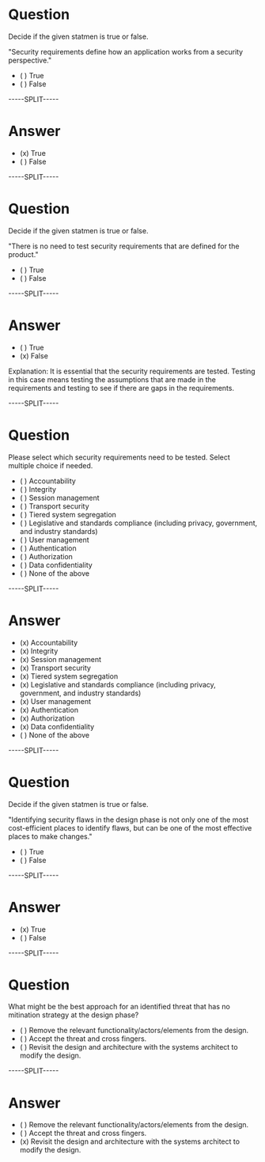 # Question

Decide if the given statmen is true or false.

"Security requirements define how an application works from a security perspective."


* ( ) True
* ( ) False

-----SPLIT-----

# Answer

* (x) True
* ( ) False


-----SPLIT-----


# Question

Decide if the given statmen is true or false.

"There is no need to test security requirements that are defined for the product."


* ( ) True
* ( ) False

-----SPLIT-----

# Answer

* ( ) True
* (x) False

Explanation: It is essential that the security requirements are tested. Testing in this case means testing the assumptions that are made in the requirements and testing to see if there are gaps in the requirements.

-----SPLIT-----

# Question

Please select which security requirements need to be tested. Select multiple choice if needed.

* ( ) Accountability
* ( ) Integrity
* ( ) Session management
* ( ) Transport security
* ( ) Tiered system segregation
* ( ) Legislative and standards compliance (including privacy, government, and industry standards)
* ( ) User management
* ( ) Authentication
* ( ) Authorization
* ( ) Data confidentiality
* ( ) None of the above 

-----SPLIT-----

# Answer

* (x) Accountability
* (x) Integrity
* (x) Session management
* (x) Transport security
* (x) Tiered system segregation
* (x) Legislative and standards compliance (including privacy, government, and industry standards)
* (x) User management
* (x) Authentication
* (x) Authorization
* (x) Data confidentiality
* ( ) None of the above 


-----SPLIT-----

# Question

Decide if the given statmen is true or false.

"Identifying security flaws in the design phase is not only one of the most cost-efficient places to identify flaws, but can be one of the most effective places to make changes."


* ( ) True
* ( ) False

-----SPLIT-----

# Answer

* (x) True
* ( ) False


-----SPLIT-----

# Question

What might be the best approach for an identified threat that has no mitination strategy at the design phase?

* ( ) Remove the relevant functionality/actors/elements from the design.
* ( ) Accept the threat and cross fingers.
* ( ) Revisit the design and architecture with the systems architect to modify the design.

-----SPLIT-----

# Answer

* ( ) Remove the relevant functionality/actors/elements from the design.
* ( ) Accept the threat and cross fingers.
* (x) Revisit the design and architecture with the systems architect to modify the design.

